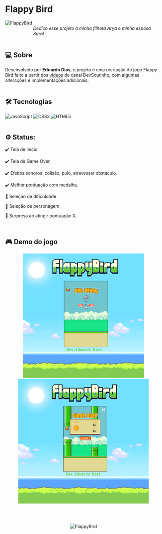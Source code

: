 # Flappy Bird 
<img align="left" alt="FlappyBird" src="https://images.gamebanana.com/img/ico/sprays/538578b593b47.gif" width="90" height="90">
<br>
<i>Dedico esse projeto à minha filhota Arya e minha esposa Sara!</i><br><br>

## 💻 Sobre

Desenvolvido por <b>Eduardo Dias</b>, o projeto é uma recriação do jogo Flappy Bird feito a partir dos <a href="https://www.youtube.com/watch?v=jOAU81jdi-c&list=PLTcmLKdIkOWmeNferJ292VYKBXydGeDej">vídeos</a> do canal DevSoutinho, com algumas alterações e implementações adicionais. <br><br>

## 🛠 Tecnologias

![JavaScript](https://img.shields.io/badge/javascript-%23323330.svg?style=for-the-badge&logo=javascript&logoColor=%23F7DF1E)
![CSS3](https://img.shields.io/badge/css3-%231572B6.svg?style=for-the-badge&logo=css3&logoColor=white)
![HTML5](https://img.shields.io/badge/html5-%23E34F26.svg?style=for-the-badge&logo=html5&logoColor=white)
<br><br>

## ⚙ Status:

:heavy_check_mark: Tela de início
 
:heavy_check_mark: Tela de Game Over
  
:heavy_check_mark: Efeitos sonoros: colisão, pulo, atravessar obstáculo.

:heavy_check_mark: Melhor pontuação com medalha.

:hammer: Seleção de dificuldade

:hammer: Seleção de personagem

:hammer: Surpresa ao atingir pontuação X.

<br>

##  :video_game: Demo do jogo

<p align="center">
  <img alt="FlappyBird" src="./imgs-game/jogo2.PNG" height=400/>
  <img alt="FlappyBird" src="./imgs-game/jogo1.PNG" height=400/>
</p><br><br>

<p align="center">
  <img alt="FlappyBird" src="./imgs-game/gameplay.gif" height=400/>
</p>
